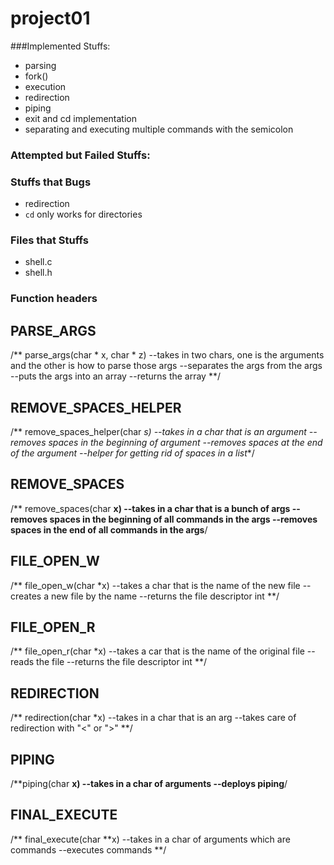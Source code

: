 # project01
###Implemented Stuffs:
  * parsing
  * fork()
  * execution
  * redirection
  * piping
  * exit and cd implementation
  * separating and executing multiple commands with the semicolon
### Attempted but Failed Stuffs:
### Stuffs that Bugs
  * redirection 
  * `cd` only works for directories
### Files that Stuffs
  * shell.c
  * shell.h
### Function headers
## PARSE_ARGS
/** parse_args(char * x, char * z)
    --takes in two chars, one is the arguments and the other is how to parse those args
    --separates the args from the args 
    --puts the args into an array
    --returns the array **/
## REMOVE_SPACES_HELPER
/** remove_spaces_helper(char *s)
    --takes in a char that is an argument
    --removes spaces in the beginning of argument
    --removes spaces at the end of the argument
    --helper for getting rid of spaces in a list**/

## REMOVE_SPACES
/** remove_spaces(char **x)
    --takes in a char that is a bunch of args
    --removes spaces in the beginning of all commands in the args
    --removes spaces in the end of all commands in the args**/

## FILE_OPEN_W
/** file_open_w(char *x)
    --takes a char that is the name of the new file
    --creates a new file by the name
    --returns the file descriptor int **/

## FILE_OPEN_R
/** file_open_r(char *x)
    --takes a car that is the name of the original file
    --reads the file
    --returns the file descriptor int **/

## REDIRECTION
/** redirection(char *x)
    --takes in a char that is an arg
    --takes care of redirection with "<" or ">" **/

## PIPING
/**piping(char **x)
   --takes in a char of arguments
   --deploys piping**/

## FINAL_EXECUTE
/** final_execute(char **x)
    --takes in a char of arguments which are commands
    --executes commands **/